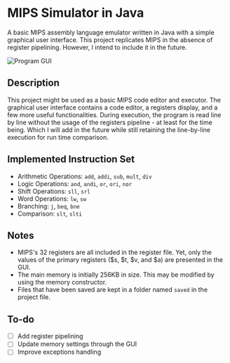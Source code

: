 # MIPS Simulator in Java

A basic MIPS assembly language emulator written in Java with a simple graphical user interface. This project replicates MIPS in the absence of register pipelining. However, I intend to include it in the future.

![Program GUI](https://i.ibb.co/BjCJ6M9/Screenshot-9.png)

## Description
This project might be used as a basic MIPS code editor and executor. The graphical user interface contains a code editor, a registers display, and a few more useful functionalities. During execution, the program is read line by line without the usage of the registers pipeline - at least for the time being. Which I will add in the future while still retaining the line-by-line execution for run time comparison.

## Implemented Instruction Set
- Arithmetic Operations: `add`, `addi`, `sub`, `mult`, `div`
- Logic Operations: `and`, `andi`, `or`, `ori`, `nor`
- Shift Operations: `sll`, `srl`
- Word Operations: `lw`, `sw`
- Branching: `j`, `beq`, `bne`
- Comparison: `slt`, `slti`

## Notes
- MIPS's 32 registers are all included in the register file. Yet, only the values of the primary registers ($s, $t, $v, and $a) are presented in the GUI.
- The main memory is initially 256KB in size. This may be modified by using the memory constructor.
- Files that have been saved are kept in a folder named `saved` in the project file.

## To-do
- [ ] Add register pipelining
- [ ] Update memory settings through the GUI
- [ ] Improve exceptions handling
